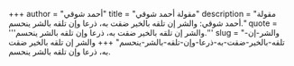 +++
author = "أحمد شوقي"
title = "مقولة أحمد شوقي"
description = "مقولة أحمد شوقي: والشر إن تلقه بالخير ضقت به، ذرعا وإن تلقه بالشر ينحسم."
quote = '''والشر إن تلقه بالخير ضقت به، ذرعا وإن تلقه بالشر ينحسم.'''
slug = "والشر-إن-تلقه-بالخير-ضقت-به-ذرعا-وإن-تلقه-بالشر-ينحسم"
+++
والشر إن تلقه بالخير ضقت به، ذرعا وإن تلقه بالشر ينحسم.

